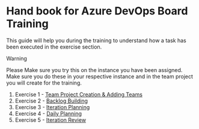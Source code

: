 # Hand book for Azure DevOps Board Training

This guide will help you during the training to understand how a task has been executed in the exercise section.

>[!WARNING]
>Please Make sure you try this on the instance you have been assigned.
Make sure you do these in your respective instance and in the team project you will create for the training.



1. Exercise 1 - [Team Project Creation & Adding Teams](https://github.com/Imranonline/ado-help/blob/master/exercise-1.md)
2. Exercise 2 - [Backlog Building](https://github.com/Imranonline/ado-help/blob/master/exercise-2.md)
3. Exercise 3 - [Iteration Planning](https://github.com/Imranonline/ado-help/blob/master/exercise-3.md)
4. Exercise 4 - [Daily Planning](https://github.com/Imranonline/ado-help/blob/master/exercise-4.md)
5. Exercise 5 - [Iteration Review](https://github.com/Imranonline/ado-help/blob/master/exercise-5.md)
